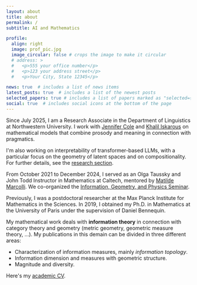 ```yaml
---
layout: about
title: about
permalink: /
subtitle: AI and Mathematics

profile:
  align: right
  image: prof_pic.jpg
  image_circular: false # crops the image to make it circular
  # address: >
  #   <p>555 your office number</p>
  #   <p>123 your address street</p>
  #   <p>Your City, State 12345</p>

news: true  # includes a list of news items
latest_posts: true  # includes a list of the newest posts
selected_papers: true # includes a list of papers marked as "selected={true}"
social: true  # includes social icons at the bottom of the page
---
```


Since July 2025, I am a Research Associate in the Department of Linguistics at Northwestern University. I work with [Jennifer Cole](https://sites.northwestern.edu/cole/) and [Khalil Iskarous](https://dornsife.usc.edu/profile/khalil-iskarous/) on mathematical models that combine prosody and  meaning in connection with pragmatics. 

I'm also  working on interpretability of transformer-based LLMs, with a particular focus on the geometry of latent spaces and on compositionality. For further details, see the [research section]({{site.baseurl}}/research/). 

From October 2021 to December 2024, I served as an Olga Taussky and John Todd Instructor in Mathematics at Caltech, mentored by <a href="https://www.its.caltech.edu/~matilde/">Matilde Marcolli</a>. We co-organized the <a href="https://www.its.caltech.edu/~vigneaux/igps/">Information, Geometry, and Physics Seminar</a>.

Previously, I was a postdoctoral researcher at the Max Planck Institute for Mathematics in the Sciences. In 2019, I obtained my Ph.D. in Mathematics at the University of Paris under the supervision of Daniel Bennequin.

My mathematical work deals with **information theory** in connection with category theory and  geometry (metric geometry, geometric measure theory, ...).  My publications in this demain can be divided in three different areas:
* Characterization of information measures, mainly *information topology*. 
* Information dimension and measures with geometric structure.
* Magnitude and diversity.

Here's my [academic CV]({{site.baseurl}}/assets/pdf/Academic-CV-Feb2025.pdf). 







